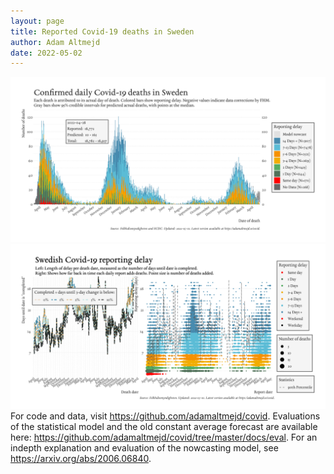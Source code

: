 ```yaml
---
layout: page
title: Reported Covid-19 deaths in Sweden
author: Adam Altmejd
date: 2022-05-02
---
```


![Graph of Swedish Covid-19 deaths with reporting delay.](deaths_lag_sweden_2022-05-02.png "Swedish Covid-19 deaths.")
![Graph of Swedish Covid-19 reporting delay in daily deaths.](lag_trend_sweden_2022-05-02.png "Trend in Swedish Covid-19 mortality reporting delay.")
For code and data, visit <https://github.com/adamaltmejd/covid>.
Evaluations of the statistical model and the old constant average forecast are available here: <https://github.com/adamaltmejd/covid/tree/master/docs/eval>.
For an indepth explanation and evaluation of the nowcasting model, see <https://arxiv.org/abs/2006.06840>.
